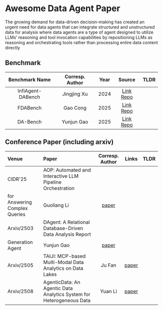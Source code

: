 # Awesome Data Agent Paper

The growing demand for data-driven decision-making has created an urgent need for data agents that can integrate structured and unstructured data for analysis where data agents are a type of agent designed to utilize LLMs’ reasoning and tool invocation capabilities by repositioning LLMs as reasoning and orchestrating tools rather than processing entire data content directly

## Benchmark

| Benchmark Name | Corresp. Author     | Year | Source                                                                                  | TLDR |
|:--------------:|:-------------:|:----:|:---------------------------------------------------------------------------------------:|:-----|
| InfiAgent-DABench | Jingjing Xu | 2024 | [Link](https://arxiv.org/pdf/2401.05507) [Repo](https://github.com/InfiAgent/InfiAgent)|
| FDABench | Gao Cong  | 2025 | [Link](https://arxiv.org/pdf/2509.02473) [Repo](https://github.com/fdabench/FDAbench)|
| DA-Bench | Yunjun Gao  | 2025 | [Link](https://arxiv.org/pdf/2503.13269) [Repo](https://github.com/ZJU-LLMs/DAgent)|

## Conference Paper (including arxiv)
| Venue       | Paper                                                        | Corresp. Author |                           Links                             |TLDR                                                      |
| :---------- | :----------------------------------------------------------- | :-------------: |:----------------------------------------------------------: | :----------------------------------------------------------- |
| CIDR'25   | AOP: Automated and Interactive LLM Pipeline Orchestration
for Answering Complex Queries | Guoliang Li |  [paper](https://www.vldb.org/cidrdb/papers/2025/p32-wang.pdf)   |
| Arxiv/2503   | DAgent: A Relational Database-Driven Data Analysis Report
Generation Agent | Yunjun Gao |  [paper](https://arxiv.org/pdf/2503.13269)   |
| Arxiv/2505   | TAIJI: MCP-based Multi-Modal Data Analytics on Data Lakes | Ju Fan |  [paper](https://arxiv.org/pdf/2505.11270)   |
| Arxiv/2508   | AgenticData: An Agentic Data Analytics System for Heterogeneous Data | Yuan Li |  [paper](https://arxiv.org/pdf/2508.05002)   |
